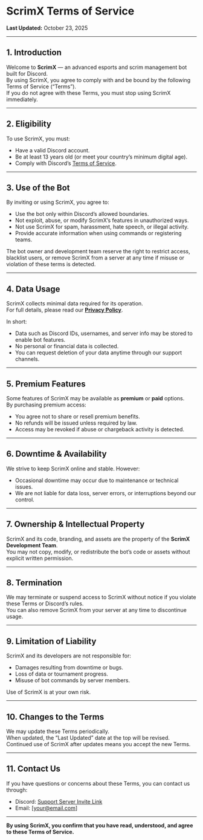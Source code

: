 # ScrimX Terms of Service

**Last Updated:** October 23, 2025  

---

## 1. Introduction
Welcome to **ScrimX** — an advanced esports and scrim management bot built for Discord.  
By using ScrimX, you agree to comply with and be bound by the following Terms of Service (“Terms”).  
If you do not agree with these Terms, you must stop using ScrimX immediately.

---

## 2. Eligibility
To use ScrimX, you must:
- Have a valid Discord account.  
- Be at least 13 years old (or meet your country’s minimum digital age).  
- Comply with Discord’s [Terms of Service](https://discord.com/terms).

---

## 3. Use of the Bot
By inviting or using ScrimX, you agree to:
- Use the bot only within Discord’s allowed boundaries.  
- Not exploit, abuse, or modify ScrimX’s features in unauthorized ways.  
- Not use ScrimX for spam, harassment, hate speech, or illegal activity.  
- Provide accurate information when using commands or registering teams.

The bot owner and development team reserve the right to restrict access, blacklist users, or remove ScrimX from a server at any time if misuse or violation of these terms is detected.

---

## 4. Data Usage
ScrimX collects minimal data required for its operation.  
For full details, please read our **[Privacy Policy](./PRIVACY_POLICY.md)**.  

In short:
- Data such as Discord IDs, usernames, and server info may be stored to enable bot features.  
- No personal or financial data is collected.  
- You can request deletion of your data anytime through our support channels.

---

## 5. Premium Features
Some features of ScrimX may be available as **premium** or **paid** options.  
By purchasing premium access:
- You agree not to share or resell premium benefits.  
- No refunds will be issued unless required by law.  
- Access may be revoked if abuse or chargeback activity is detected.

---

## 6. Downtime & Availability
We strive to keep ScrimX online and stable. However:
- Occasional downtime may occur due to maintenance or technical issues.  
- We are not liable for data loss, server errors, or interruptions beyond our control.

---

## 7. Ownership & Intellectual Property
ScrimX and its code, branding, and assets are the property of the **ScrimX Development Team**.  
You may not copy, modify, or redistribute the bot’s code or assets without explicit written permission.

---

## 8. Termination
We may terminate or suspend access to ScrimX without notice if you violate these Terms or Discord’s rules.  
You can also remove ScrimX from your server at any time to discontinue usage.

---

## 9. Limitation of Liability
ScrimX and its developers are not responsible for:
- Damages resulting from downtime or bugs.  
- Loss of data or tournament progress.  
- Misuse of bot commands by server members.

Use of ScrimX is at your own risk.

---

## 10. Changes to the Terms
We may update these Terms periodically.  
When updated, the “Last Updated” date at the top will be revised.  
Continued use of ScrimX after updates means you accept the new Terms.

---

## 11. Contact Us
If you have questions or concerns about these Terms, you can contact us through:  
- Discord: [Support Server Invite Link](https://discord.gg/QyhbVffzke) 
- Email: [your@email.com]

---

**By using ScrimX, you confirm that you have read, understood, and agree to these Terms of Service.**
